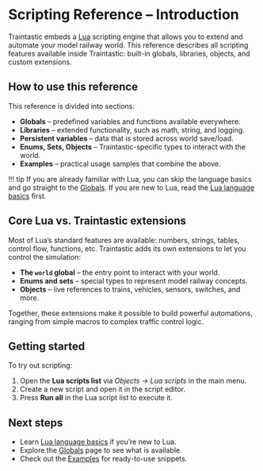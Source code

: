 # Scripting Reference – Introduction

Traintastic embeds a [Lua](https://www.lua.org) scripting engine that allows you to extend and automate your model railway world.
This reference describes all scripting features available inside Traintastic: built-in globals, libraries, objects, and custom extensions.

## How to use this reference

This reference is divided into sections:

- **Globals** – predefined variables and functions available everywhere.
- **Libraries** – extended functionality, such as math, string, and logging.
- **Persistent variables** – data that is stored across world save/load.
- **Enums, Sets, Objects** – Traintastic-specific types to interact with the world.
- **Examples** – practical usage samples that combine the above.

!!! tip
    If you are already familiar with Lua, you can skip the language basics and go straight to the [Globals](globals.md).
    If you are new to Lua, read the [Lua language basics](basics.md) first.

## Core Lua vs. Traintastic extensions

Most of Lua’s standard features are available: numbers, strings, tables, control flow, functions, etc.
Traintastic adds its own extensions to let you control the simulation:

- **The `world` global** – the entry point to interact with your world.
- **Enums and sets** – special types to represent model railway concepts.
- **Objects** – live references to trains, vehicles, sensors, switches, and more.

Together, these extensions make it possible to build powerful automations, ranging from simple macros to complex traffic control logic.

## Getting started

To try out scripting:

1. Open the **Lua scripts list** via *Objects → Lua scripts* in the main menu.
2. Create a new script and open it in the script editor.
3. Press **Run all** in the Lua script list to execute it.

## Next steps

- Learn [Lua language basics](basics.md) if you’re new to Lua.
- Explore the [Globals](globals.md) page to see what is available.
- Check out the [Examples](examples.md) for ready-to-use snippets.
